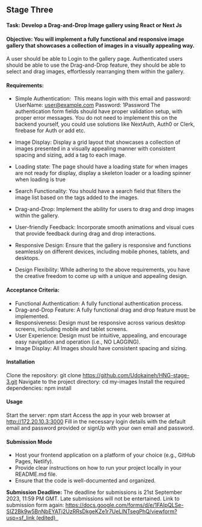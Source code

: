 ## Stage Three

#### Task: Develop a Drag-and-Drop Image gallery using React or Next Js

#### Objective: You will implement a fully functional and responsive image gallery that showcases a collection of images in a visually appealing way.
A user should be able to Login to the gallery page. Authenticated users should be able to use the Drag-and-Drop feature, they should be able to select and drag images, effortlessly rearranging them within the gallery.

#### Requirements:
* Simple Authentication: 
This means login with this email and password:
UserName: user@example.com
Password: 1Password
The authentication form fields should have proper validation setup, with proper error messages. You do not need to implement this on the backend yourself, you could use solutions like NextAuth, Auth0 or Clerk, firebase for Auth or add etc.

* Image Display:
Display a grid layout that showcases a collection of images presented in a visually appealing manner with consistent spacing and sizing, add a tag to each image.
* Loading state:
The page should have a loading state for when images are not ready for display, display a skeleton loader or a loading spinner when loading is true
* Search Functionality:
You should have a search field that filters the image list based on the tags added to the images.

* Drag-and-Drop:
Implement the ability for users to drag and drop images within the gallery.

* User-friendly Feedback:
Incorporate smooth animations and visual cues that provide feedback during drag and drop interactions.

* Responsive Design:
Ensure that the gallery is responsive and functions seamlessly on different devices, including mobile phones, tablets, and desktops.

* Design Flexibility:
While adhering to the above requirements, you have the creative freedom to come up with a unique and appealing design.


#### Acceptance Criteria:

- Functional Authentication: A fully functional authentication process.		
- Drag-and-Drop Feature: A fully functional drag and drop feature must be implemented.
- Responsiveness: Design must be responsive across various desktop  screens, including mobile and tablet screens.
- User Experience: Design must be intuitive, appealing, and encourage easy navigation and operation (i.e., NO LAGGING).
- Image Display: All Images should have consistent spacing and sizing.

#### Installation
Clone the repository: git clone https://github.com/Udokaineh/HNG-stage-3.git
Navigate to the project directory: cd my-images
Install the required dependencies: npm install

#### Usage
Start the server: npm start
Access the app in your web browser at  http://172.20.10.3:3000
Fill in the necessary login details with the default email and password provided or signUp with your own email and password.

#### Submission Mode
* Host your frontend application on a platform of your choice (e.g., GitHub Pages, Netlify).
* Provide clear instructions on how to run your project locally in your README.md file.
* Ensure that the code is well-documented and organized.

**Submission Deadline:**
The deadline for submissions is 21st September 2023, 11:59 PM GMT. Late submissions will not be entertained.
Link to submission form again: https://docs.google.com/forms/d/e/1FAIpQLSe-SIZ2Bk9w5BnNbEYATj2UzRRsDkgeKZe1r7UeLlNTsegPhQ/viewform?usp=sf_link (edited)  
